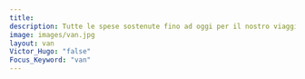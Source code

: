 ```yaml
---
title: 
description: Tutte le spese sostenute fino ad oggi per il nostro viaggio
image: images/van.jpg
layout: van
Victor_Hugo: "false"
Focus_Keyword: "van"
---
```

